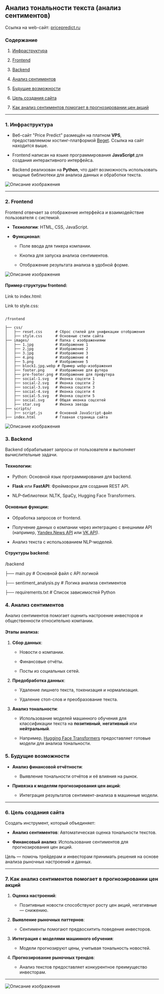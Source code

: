 ## Анализ тональности текста (анализ сентиментов)

Ссылка на web-сайт: [pricepredict.ru](https://pricepredict.ru/sentimennt_analysis/index.html)

### Содержание  



1. [Инфраструктура](#инфраструктура)  

2. [Frontend](#frontend)  

3. [Backend](#backend)  

4. [Анализ сентиментов](#анализ-сентиментов)  

5. [Будущие возможности](#будущие-возможности)  

6. [Цель создания сайта](#цель-создания-сайта)  

7. [Как анализ сентиментов помогает в прогнозировании цен акций](#как-анализ-сентиментов-помогает-в-прогнозировании-цен-акций)  



---



### 1. Инфраструктура  

- Веб-сайт "Price Predict" размещён на платном **VPS**, предоставляемом хостинг-платформой [Beget](https://beget.com/).  Ссылка на сайт находится выше.

- Frontend написан на языке программирования **JavaScript** для создания интерактивного интерфейса.  

- Backend реализован на **Python**, что даёт возможность использовать мощные библиотеки для анализа данных и обработки текста.  


![Описание изображения](./images/2.PNG)


---



### 2. Frontend  

Frontend отвечает за отображение интерфейса и взаимодействие пользователя с системой.  

- **Технологии**: HTML, CSS, JavaScript.  

- **Функционал**:  

  - Поле ввода для тикера компании.  

  - Кнопка для запуска анализа сентиментов.  

  - Отображение результата анализа в удобной форме.
    

![Описание изображения](./images/3.PNG)


#### Пример структуры frontend:

Link to index.html:

Link to style.css: 


```plaintext

/frontend

├── css/
│   ├── reset.css      # Сброс стилей для унификации отображения
│   ├── style.css      # Основные стили сайта
├── images/            # Папка с изображениями
│   ├── 1.jpg          # Изображение 1
│   ├── 2.jpg          # Изображение 2
│   ├── 3.jpg          # Изображение 3
│   ├── 4.png          # Изображение 4
│   ├── 5.png          # Изображение 5
│   ├── block1.jpg.webp # Пример webp-изображения
│   ├── footer.png     # Изображение для футера
│   ├── pre-footer.png # Изображение для префутера
│   ├── social-1.svg   # Иконка соцсети 1
│   ├── social-2.svg   # Иконка соцсети 2
│   ├── social-3.svg   # Иконка соцсети 3
│   ├── social-4.svg   # Иконка соцсети 4
│   ├── social-5.svg   # Иконка соцсети 5
│   ├── social.svg     # Общая иконка соцсетей
│   ├── star.svg       # Иконка звезды
├── scripts/
│   ├── script.js      # Основной JavaScript-файл
├── index.html         # Главная страница сайта

```




![Описание изображения](./images/1.PNG)



### 3. Backend  

Backend обрабатывает запросы от пользователя и выполняет вычислительные задачи.  



#### Технологии:  

- Python: Основной язык программирования для backend.  

- **Flask** или **FastAPI**: Фреймворки для создания REST API.  

- NLP-библиотеки: NLTK, SpaCy, Hugging Face Transformers.  



#### Основные функции:  

- Обработка запросов от frontend.  

- Получение данных о компании через интеграцию с внешними API (например, [Yandex.News API](https://yandex.ru/dev/news/) или [VK API](https://vk.com/dev)).  

- Анализ текста с использованием NLP-моделей.  



#### Структуры backend:



/backend

├── main.py            # Основной файл с API логикой

├── sentiment_analysis.py  # Логика анализа сентиментов

├── requirements.txt   # Список зависимостей Python





### 4. Анализ сентиментов  

Анализ сентиментов помогает оценить настроение инвесторов и общественности относительно компании.  



#### Этапы анализа:  

1. **Сбор данных**:  

   - Новости о компании.  

   - Финансовые отчёты.  

   - Посты из социальных сетей.  



2. **Предобработка данных**:  

   - Удаление лишнего текста, токенизация и нормализация.  

   - Удаление стоп-слов и преобразование текста.  



3. **Анализ тональности**:  

   - Использование моделей машинного обучения для классификации текста на **позитивный**, **негативный** или **нейтральный**.  

   - Например, [Hugging Face Transformers](https://huggingface.co/) предоставляет готовые модели для анализа тональности.  





### 5. Будущие возможности  

- **Анализ финансовой отчётности**:  

  - Выявление тональности отчётов и её влияния на рынок.  

- **Привязка к моделям прогнозирования цен акций**:  

  - Интеграция результатов сентимент-анализа в машинные модели.  



---





### 6. Цель создания сайта  

Создать инструмент, который объединяет:  

- **Анализ сентиментов**: Автоматическая оценка тональности текстов.  

- **Финансовый анализ**: Использование сентиментов для прогнозирования цен акций.  



Цель — помочь трейдерам и инвесторам принимать решения на основе анализа рыночных настроений и данных.



---



### 7. Как анализ сентиментов помогает в прогнозировании цен акций  

1. **Оценка настроений**:  

   - Позитивные новости способствуют росту цен акций, негативные — снижению.  



2. **Выявление рыночных паттернов**:  

   - Сентименты помогают предвосхитить поведение инвесторов.  



3. **Интеграция с моделями машинного обучения**:  

   - Модели прогнозируют цены, учитывая тональность новостей.  



4. **Прогнозирование рыночных трендов**:  

   - Анализ текстов предоставляет конкурентное преимущество инвесторам.  



--- 

![Описание изображения](./images/4.jpg)























